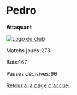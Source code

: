 <html>
  <head>
    <meta charset="UTF-8" />
    <title>Pedro</title>
  </head>
  <body>
    <h1>Pedro</h1>
      <p><strong>Attaquant</strong></p>
      <a href="http://www.hostingpics.net/viewer.php?id=491514scapulaireicone.png"><img src="http://img4.hostingpics.net/thumbs/mini_491514scapulaireicone.png" alt="Logo du club" /></a>
      <p>Matchs joués:273</p>
      <p>Buts:167</p>
      <p>Passes décisives:96</p>
  <p><a href="https://github.com/Nephelim33/Scapulaire_Website-TestToLearn-/First_Page">Retour à la page d'accueil</a></p>
  
      
